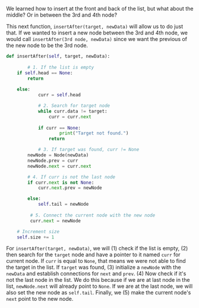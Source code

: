 <!--title={Inserting Items After another Item - Explain}--> 

<!--badges={Algorithms:4,Python:2}-->

<!--concepts={Inserting Into a List}-->

We learned how to insert at the front and back of the list, but what about the middle? Or in between the 3rd and 4th node?

This next function, `insertAfter(target, newData)` will allow us to do just that. If we wanted to insert a new node between the 3rd and 4th node, we would call `insertAfter(3rd node, newData)` since we want the previous of the new node to be the 3rd node.

```python
def insertAfter(self, target, newData):
  
		# 1. If the list is empty
  	if self.head == None:
        return
    
    else:
    		curr = self.head

    		# 2. Search for target node
    		while curr.data != target:
      			curr = curr.next
            
            if curr == None:
            		print("Target not found.")
                return

    		# 3. If target was found, curr != None
        newNode = Node(newData)
        newNode.prev = curr
        newNode.next = curr.next

        # 4. If curr is not the last node
        if curr.next is not None:
          	curr.next.prev = newNode

        else:
            self.tail = newNode
            
         # 5. Connect the current node with the new node
         curr.next = newNode

    # Increment size
    self.size += 1
```

For `insertAfter(target, newData)`, we will (1) check if the list is empty, (2) then search for the `target` node and have a pointer to it named `curr` for current node. If `curr` is equal to `None`,  that means we were not able to find the target in the list. If `target` was found, (3) initialize a `newNode` with the `newData` and establish connections for `next` and `prev`. (4) Now check if it's not the last node in the list. We do this because if we are at last node in the list, `newNode.next` will already point to `None`. If we are at the last node, we will also set the new node as `self.tail`. Finally, we (5) make the current node's `next` point to the new node.

